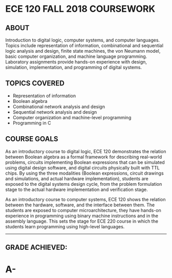 # ECE 120 FALL 2018 COURSEWORK
## ABOUT
Introduction to digital logic, computer systems, and computer languages. Topics include representation of information, combinational and sequential logic analysis and design, finite state machines, the von Neumann model, basic computer organization, and machine language programming. Laboratory assignments provide hands-on experience with design, simulation, implementation, and programming of digital systems. 

## TOPICS COVERED
- Representation of information
- Boolean algebra
- Combinational network analysis and design
- Sequential network analysis and design
- Computer organization and machine-level programming
- Programming in C

## COURSE GOALS
As an introductory course to digital logic, ECE 120 demonstrates the relation between Boolean algebra as a formal framework for describing real-world problems, circuits implementing Boolean expressions that can be simulated using digital design software, and digital circuits physically built with TTL chips. By using the three modalities (Boolean expressions, circuit drawings and simulations, and actual hardware implementation), students are exposed to the digital systems design cycle, from the problem formulation stage to the actual hardware implementation and verification stage.

As an introductory course to computer systems, ECE 120 shows the relation between the hardware, software, and the interface between them. The students are exposed to computer microarchitecture, they have hands-on experience in programming using binary machine instructions and in the assembly language. This sets the stage for ECE 220 course in which the students learn programming using high-level languages.
***
## GRADE ACHIEVED:
# A-
